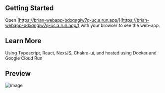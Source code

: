 ## Getting Started

Open [https://brian-webapp-bdxqngiw7q-uc.a.run.app/](https://brian-webapp-bdxqngiw7q-uc.a.run.app/) with your browser to see the web-app.

## Learn More

Using Typescript, React, NextJS, Chakra-ui, and hosted using Docker and Google Cloud Run



## Preview
![image](https://user-images.githubusercontent.com/31077794/172039067-db30121d-55c1-494f-9f50-5ea0f40622cd.png)

